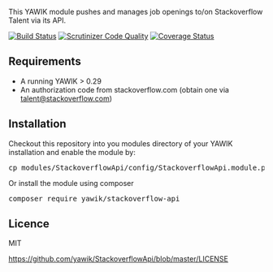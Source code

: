 This YAWIK module pushes and manages job openings to/on Stackoverflow Talent via its API.

[![Build Status](https://travis-ci.org/yawik/StackoverflowApi.svg?branch=master)](https://travis-ci.org/yawik/StackoverflowApi)
[![Scrutinizer Code Quality](https://scrutinizer-ci.com/g/yawik/StackoverflowApi/badges/quality-score.png?b=master)](https://scrutinizer-ci.com/g/yawik/StackoverflowApi/?branch=master)
[![Coverage Status](https://coveralls.io/repos/github/yawik/StackoverflowApi/badge.svg?branch=master)](https://coveralls.io/github/yawik/StackoverflowApi?branch=master)

Requirements
------------

- A running YAWIK > 0.29
- An authorization code from stackoverflow.com
  (obtain one via talent@stackoverflow.com)

Installation
------------

Checkout this repository into you modules directory of your YAWIK installation and enable the module by:

<pre>
cp modules/StackoverflowApi/config/StackoverflowApi.module.php.dist config/autoload/StackoverflowApi.module.php
</pre>

Or install the module using composer

<pre>
composer require yawik/stackoverflow-api
</pre>

Licence 
-------

MIT

https://github.com/yawik/StackoverflowApi/blob/master/LICENSE
